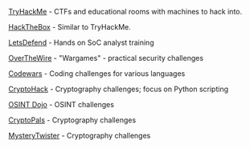 [TryHackMe](https://cryptohack.org/) - CTFs and educational rooms with machines to hack into.

[HackTheBox](https://www.hackthebox.com/) - Similar to TryHackMe.

[LetsDefend](https://letsdefend.io/) - Hands on SoC analyst training

[OverTheWire](https://overthewire.org/wargames/) - "Wargames" - practical security challenges

[Codewars](https://www.codewars.com/dashboard) - Coding challenges for various languages

[CryptoHack](https://cryptohack.org/) - Cryptography challenges; focus on Python scripting

[OSINT Dojo](https://www.osintdojo.com/) - OSINT challenges

[CryptoPals](https://cryptopals.com/) - Cryptography challenges

[MysteryTwister](https://mysterytwister.org/home/welcome/) - Cryptography challenges
